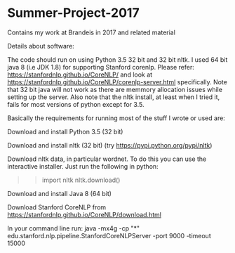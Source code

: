 # Summer-Project-2017
Contains my work at Brandeis in 2017 and related material

Details about software:

The code should run on using Python 3.5 32 bit and 32 bit nltk. I used 64 bit java 8 (i.e JDK 1.8) for supporting Stanford corenlp. Please refer: https://stanfordnlp.github.io/CoreNLP/ and look at https://stanfordnlp.github.io/CoreNLP/corenlp-server.html specifically. Note that 32 bit java will not work as there are memmory allocation issues while setting up the server. Also note that the nltk install, at least when I tried it, fails for most versions of python except for 3.5.


Basically the requirements for running most of the stuff I wrote or used are:


Download and install Python 3.5 (32 bit)

Download and install nltk (32 bit) (try https://pypi.python.org/pypi/nltk)

Download nltk data, in particular wordnet. To do this you can use the interactive installer. Just run the following in python:
>>import nltk
>>nltk.download()

Download and install Java 8 (64 bit) 

Download Stanford CoreNLP from https://stanfordnlp.github.io/CoreNLP/download.html

In your command line run:
java -mx4g -cp "*" edu.stanford.nlp.pipeline.StanfordCoreNLPServer -port 9000 -timeout 15000
 
